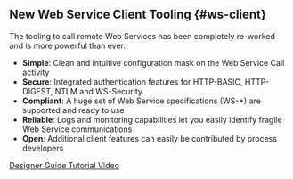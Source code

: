 ## New Web Service Client Tooling {#ws-client}
The tooling to call remote Web Services has been completely re-worked and is more powerful than ever.

* __Simple__: Clean and intuitive configuration mask on the Web Service Call activity
* __Secure__: Integrated authentication features for HTTP-BASIC, HTTP-DIGEST, NTLM and WS-Security.
* __Compliant__: A huge set of Web Service specifications (WS-*) are supported and ready to use
* __Reliable__: Logs and monitoring capabilities let you easily identify fragile Web Service communications
* __Open__: Additional client features can easily be contributed by process developers

<div class="short-links">
	<a href="${docBaseUrl}/designer-guide/3rd-party-integration/index.html#web-services" target="_blank" rel="noopener noreferrer">
	  <i class="si si-book"></i> Designer Guide
	</a>
	<a href="/tutorial" target="_blank" rel="noopener noreferrer">
	  <i class="si si-movie"></i> Tutorial Video
	</a>
</div>
